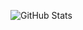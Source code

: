 ![GitHub Stats](https://github-readme-stats.vercel.app/api?Matei-Stefan-Militaru=TU_NOMBRE_DE_USUARIO&show_icons=true&theme=radical)
